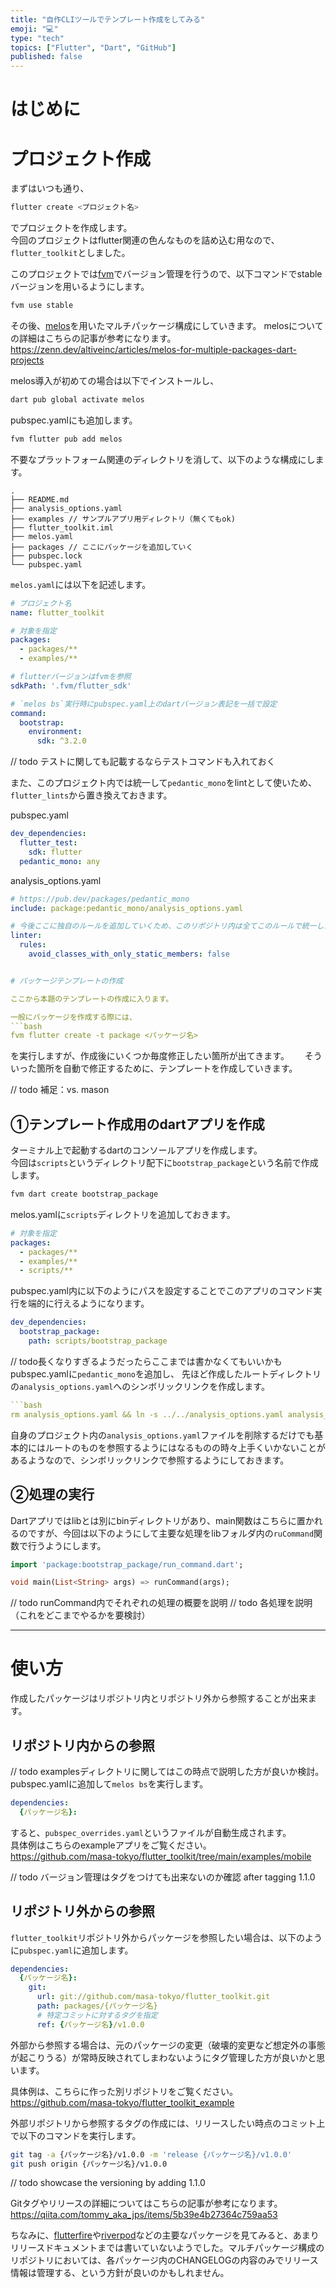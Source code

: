 ```yaml
---
title: "自作CLIツールでテンプレート作成をしてみる"  
emoji: "💻"   
type: "tech"  
topics: ["Flutter", "Dart", "GitHub"]
published: false
---
```


# はじめに


# プロジェクト作成

まずはいつも通り、
```bash
flutter create <プロジェクト名>
```
でプロジェクトを作成します。  
今回のプロジェクトはflutter関連の色んなものを詰め込む用なので、`flutter_toolkit`としました。

このプロジェクトでは[fvm](https://fvm.app/)でバージョン管理を行うので、以下コマンドでstableバージョンを用いるようにします。
```bash
fvm use stable
``` 

その後、[melos](https://pub.dev/packages/melos)を用いたマルチパッケージ構成にしていきます。
melosについての詳細はこちらの記事が参考になります。
https://zenn.dev/altiveinc/articles/melos-for-multiple-packages-dart-projects

melos導入が初めての場合は以下でインストールし、
```bash
dart pub global activate melos
```

pubspec.yamlにも追加します。
```bash
fvm flutter pub add melos
```

不要なプラットフォーム関連のディレクトリを消して、以下のような構成にします。


```
.
├── README.md
├── analysis_options.yaml
├── examples // サンプルアプリ用ディレクトリ（無くてもok)
├── flutter_toolkit.iml
├── melos.yaml
├── packages // ここにパッケージを追加していく
├── pubspec.lock
└── pubspec.yaml

```

`melos.yaml`には以下を記述します。

```yaml
# プロジェクト名
name: flutter_toolkit

# 対象を指定
packages:
  - packages/**
  - examples/**

# flutterバージョンはfvmを参照
sdkPath: '.fvm/flutter_sdk'

# `melos bs`実行時にpubspec.yaml上のdartバージョン表記を一括で設定
command:
  bootstrap:
    environment:
      sdk: ^3.2.0

```
// todo テストに関しても記載するならテストコマンドも入れておく


また、このプロジェクト内では統一して`pedantic_mono`をlintとして使いため、`flutter_lints`から置き換えておきます。  

pubspec.yaml
```yaml
dev_dependencies:
  flutter_test:
    sdk: flutter
  pedantic_mono: any
```

analysis_options.yaml
```yaml
# https://pub.dev/packages/pedantic_mono
include: package:pedantic_mono/analysis_options.yaml

# 今後ここに独自のルールを追加していくため、このリポジトリ内は全てこのルールで統一したい
linter:
  rules:
    avoid_classes_with_only_static_members: false

```



```yaml

# パッケージテンプレートの作成

ここから本題のテンプレートの作成に入ります。  

一般にパッケージを作成する際には、
```bash
fvm flutter create -t package <パッケージ名>
```
を実行しますが、作成後にいくつか毎度修正したい箇所が出てきます。　　
そういった箇所を自動で修正するために、テンプレートを作成していきます。　　

// todo 補足：vs. mason

## ①テンプレート作成用のdartアプリを作成
ターミナル上で起動するdartのコンソールアプリを作成します。  
今回は`scripts`というディレクトリ配下に`bootstrap_package`という名前で作成します。

```bash
fvm dart create bootstrap_package
```

melos.yamlに`scripts`ディレクトリを追加しておきます。
```yaml
# 対象を指定
packages:
  - packages/**
  - examples/**
  - scripts/**
```

pubspec.yaml内に以下のようにパスを設定することでこのアプリのコマンド実行を端的に行えるようになります。
```yaml
dev_dependencies:
  bootstrap_package:
    path: scripts/bootstrap_package
```

// todo長くなりすぎるようだったらここまでは書かなくてもいいかも
pubspec.yamlに`pedantic_mono`を追加し、 先ほど作成したルートディレクトリの`analysis_options.yaml`へのシンボリックリンクを作成します。

```yaml
```bash
rm analysis_options.yaml && ln -s ../../analysis_options.yaml analysis_options.yaml
```
自身のプロジェクト内の`analysis_options.yaml`ファイルを削除するだけでも基本的にはルートのものを参照するようにはなるものの時々上手くいかないことがあるようなので、シンボリックリンクで参照するようにしておきます。

## ②処理の実行
Dartアプリではlibとは別にbinディレクトリがあり、main関数はこちらに置かれるのですが、今回は以下のようにして主要な処理をlibフォルダ内の`ruCommand`関数で行うようにします。

```dart
import 'package:bootstrap_package/run_command.dart';

void main(List<String> args) => runCommand(args);
```

// todo runCommand内でそれぞれの処理の概要を説明
// todo 各処理を説明（これをどこまでやるかを要検討）

-----

# 使い方
作成したパッケージはリポジトリ内とリポジトリ外から参照することが出来ます。

## リポジトリ内からの参照
// todo examplesディレクトリに関してはこの時点で説明した方が良いか検討。  
pubspec.yamlに追加して`melos bs`を実行します。

```yaml
dependencies:
  {パッケージ名}:
```
すると、`pubspec_overrides.yaml`というファイルが自動生成されます。  
具体例はこちらのexampleアプリをご覧ください。  
https://github.com/masa-tokyo/flutter_toolkit/tree/main/examples/mobile

// todo バージョン管理はタグをつけても出来ないのか確認 after tagging 1.1.0

## リポジトリ外からの参照

`flutter_toolkit`リポジトリ外からパッケージを参照したい場合は、以下のように`pubspec.yaml`に追加します。

```yaml
dependencies:
  {パッケージ名}:
    git:
      url: git://github.com/masa-tokyo/flutter_toolkit.git
      path: packages/{パッケージ名}
      # 特定コミットに対するタグを指定
      ref: {パッケージ名}/v1.0.0
```
外部から参照する場合は、元のパッケージの変更（破壊的変更など想定外の事態が起こりうる）が常時反映されてしまわないようにタグ管理した方が良いかと思います。　　

具体例は、こちらに作った別リポジトリをご覧ください。
https://github.com/masa-tokyo/flutter_toolkit_example


外部リポジトリから参照するタグの作成には、リリースしたい時点のコミット上で以下のコマンドを実行します。
```bash
git tag -a {パッケージ名}/v1.0.0 -m 'release {パッケージ名}/v1.0.0'
git push origin {パッケージ名}/v1.0.0
```

// todo showcase the versioning by adding 1.1.0

Gitタグやリリースの詳細についてはこちらの記事が参考になります。
https://qiita.com/tommy_aka_jps/items/5b39e4b27364c759aa53

ちなみに、[flutterfire](https://github.com/firebase/flutterfire/releases)や[riverpod](https://github.com/rrousselGit/riverpod/releases)などの主要なパッケージを見てみると、あまりリリースドキュメントまでは書いていないようでした。マルチパッケージ構成のリポジトリにおいては、各パッケージ内のCHANGELOGの内容のみでリリース情報は管理する、という方針が良いのかもしれません。　　


